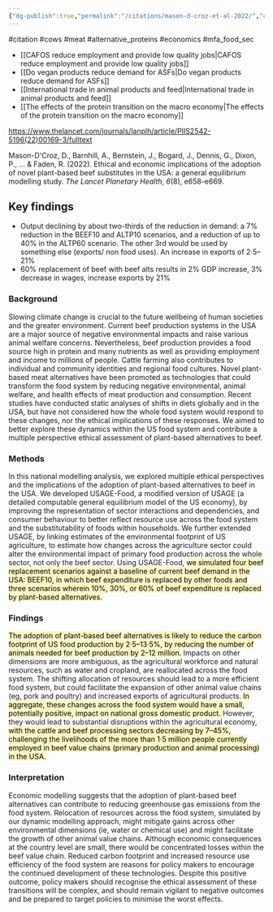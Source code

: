 ```yaml
---
{"dg-publish":true,"permalink":"/citations/mason-d-croz-et-al-2022/","created":"2024-04-26T11:47:36.000+01:00","updated":"2025-09-28T23:47:45.215+01:00"}
---
```


#citation #cows #meat #alternative_proteins #economics #mfa_food_sec 

- [[CAFOS reduce employment and provide low quality jobs\|CAFOS reduce employment and provide low quality jobs]]
- [[Do vegan products reduce demand for ASFs\|Do vegan products reduce demand for ASFs]]
- [[International trade in animal products and feed\|International trade in animal products and feed]]
- [[The effects of the protein transition on the macro economy\|The effects of the protein transition on the macro economy]]

https://www.thelancet.com/journals/lanplh/article/PIIS2542-5196(22)00169-3/fulltext

Mason-D'Croz, D., Barnhill, A., Bernstein, J., Bogard, J., Dennis, G., Dixon, P., ... & Faden, R. (2022). Ethical and economic implications of the adoption of novel plant-based beef substitutes in the USA: a general equilibrium modelling study. _The Lancet Planetary Health_, _6_(8), e658-e669.
## Key findings
- Output declining by about two-thirds of the reduction in demand: a 7% reduction in the BEEF10 and ALTP10 scenarios, and a reduction of up to 40% in the ALTP60 scenario. The other 3rd would be used by something else (exports/ non food uses). An increase in exports of 2·5–21%
- 60% replacement of beef with beef alts results in 2% GDP increase, 3% decrease in wages, increase exports by 21%

### Background

Slowing climate change is crucial to the future wellbeing of human societies and the greater environment. Current beef production systems in the USA are a major source of negative environmental impacts and raise various animal welfare concerns. Nevertheless, beef production provides a food source high in protein and many nutrients as well as providing employment and income to millions of people. Cattle farming also contributes to individual and community identities and regional food cultures. Novel plant-based meat alternatives have been promoted as technologies that could transform the food system by reducing negative environmental, animal welfare, and health effects of meat production and consumption. Recent studies have conducted static analyses of shifts in diets globally and in the USA, but have not considered how the whole food system would respond to these changes, nor the ethical implications of these responses. We aimed to better explore these dynamics within the US food system and contribute a multiple perspective ethical assessment of plant-based alternatives to beef.

### Methods

In this national modelling analysis, we explored multiple ethical perspectives and the implications of the adoption of plant-based alternatives to beef in the USA. We developed USAGE-Food, a modified version of USAGE (a detailed computable general equilibrium model of the US economy), by improving the representation of sector interactions and dependencies, and consumer behaviour to better reflect resource use across the food system and the substitutability of foods within households. We further extended USAGE, by linking estimates of the environmental footprint of US agriculture, to estimate how changes across the agriculture sector could alter the environmental impact of primary food production across the whole sector, not only the beef sector. Using USAGE-Food, <mark style="background: #FFF3A3A6;">we simulated four beef replacement scenarios against a baseline of current beef demand in the USA: BEEF10, in which beef expenditure is replaced by other foods and three scenarios wherein 10%, 30%, or 60% of beef expenditure is replaced by plant-based alternatives.</mark>

### Findings

<mark style="background: #FFF3A3A6;">The adoption of plant-based beef alternatives is likely to reduce the carbon footprint of US food production by 2·5–13·5%, by reducing the number of animals needed for beef production by 2–12 million.</mark> Impacts on other dimensions are more ambiguous, as the agricultural workforce and natural resources, such as water and cropland, are reallocated across the food system. The shifting allocation of resources should lead to a more efficient food system, but could facilitate the expansion of other animal value chains (eg, pork and poultry) and increased exports of agricultural products. <mark style="background: #FFF3A3A6;">In aggregate, these changes across the food system would have a small, potentially positive, impact on national gross domestic product. </mark>However, they would lead to substantial disruptions within the agricultural economy, <mark style="background: #FFF3A3A6;">with the cattle and beef processing sectors decreasing by 7–45%, challenging the livelihoods of the more than 1·5 million people currently employed in beef value chains (primary production and animal processing) in the USA.</mark>

### Interpretation

Economic modelling suggests that the adoption of plant-based beef alternatives can contribute to reducing greenhouse gas emissions from the food system. Relocation of resources across the food system, simulated by our dynamic modelling approach, might mitigate gains across other environmental dimensions (ie, water or chemical use) and might facilitate the growth of other animal value chains. Although economic consequences at the country level are small, there would be concentrated losses within the beef value chain. Reduced carbon footprint and increased resource use efficiency of the food system are reasons for policy makers to encourage the continued development of these technologies. Despite this positive outcome, policy makers should recognise the ethical assessment of these transitions will be complex, and should remain vigilant to negative outcomes and be prepared to target policies to minimise the worst effects.